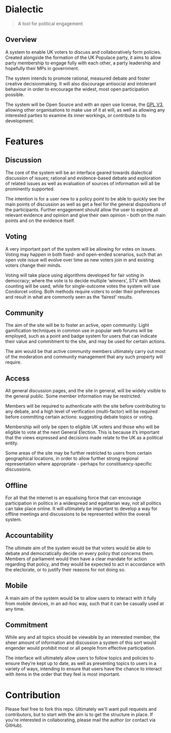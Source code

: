 # Dialectic

> A tool for political engagement

## Overview

A system to enable UK voters to discuss and collaboratively form policies. Created alongside the formation of the UK Populace party, it aims to allow party membership to engage fully with each other, a party leadership and hopefully their MPs in government.

The system intends to promote rational, measured debate and foster creative decisionmaking. It will also discourage antisocial and intolerant behaviour in order to encourage the widest, most open participation possible.

The system will be Open Source and with an open use license, the [GPL V3](./LICENSE), allowing other organisations to make use of it at will, as well as allowing any interested parties to examine its inner workings, or contribute to its development.

# Features

## Discussion

The core of the system will be an interface geared towards dialectical discussion of issues; rational and evidence-based debate and exploration of related issues as well as evaluation of sources of information will all be prominently supported.

The intention is for a user new to a policy point to be able to quickly see the main points of discussion as well as get a feel for the general dispositions of the participants. Further engagement should allow the user to explore all relevant evidence and opinion and give their own opinion - both on the main points and on the evidence itself.

## Voting

A very important part of the system will be allowing for votes on issues. Voting may happen in both fixed- and open-ended scenarios, such that an open vote issue will evolve over time as new voters join in and existing voters change their minds.

Voting will take place using algorithms developed for fair voting in democracy; where the vote is to decide multiple ‘winners’, STV with Meek counting will be used, while for single-outcome votes the system will use Condorcet voting. Both methods require voters to order their preferences and result in what are commonly seen as the ‘fairest’ results.

## Community

The aim of the site will be to foster an active, open community. Light gamification techniques in common use in popular web forums will be employed, such as a point and badge system for users that can indicate their value and commitment to the site, and may be used for certain actions.

The aim would be that active community members ultimately carry out most of the moderation and community management that any such property will require.

## Access

All general discussion pages, and the site in general, will be widely visible to the general public. Some member information may be restricted.

Members will be required to authenticate with the site before contributing to any debate, and a high level of verification (multi-factor) will be required before committing certain actions: suggesting debate topics or voting.

Membership will only be open to eligible UK voters and those who will be eligible to vote at the next General Election. This is because it’s important that the views expressed and decisions made relate to the UK as a political entity.

Some areas of the site may be further restricted to users from certain geographical locations, in order to allow further strong regional representation where appropriate - perhaps for constituency-specific discussions.

## Offline

For all that the internet is an equalising force that can encourage participation in politics in a widespread and egalitarian way, not all politics can take place online. It will ultimately be important to develop a way for offline meetings and discussions to be represented within the overall system.

## Accountability

The ultimate aim of the system would be that voters would be able to debate and democratically decide on every policy that concerns them. Members of parliament would then have a clear mandate for action regarding that policy, and they would be expected to act in accordance with the electorate, or to justify their reasons for not doing so.

## Mobile

A main aim of the system would be to allow users to interact with it fully from mobile devices, in an ad-hoc way, such that it can be casually used at any time.

## Commitment

While any and all topics should be viewable by an interested member, the sheer amount of information and discussion a system of this sort would engender would prohibit most or all people from effective participation.

The interface will ultimately allow users to follow topics and policies to ensure they’re kept up to date, as well as presenting topics to users in a variety of ways, intending to ensure that users have the chance to interact with items in the order that they feel is most important.

# Contribution

Please feel free to fork this repo. Ultimately we'll want pull requests and contributors, but to start with the aim is to get the structure in place. If you're interested in collaborating, please mail the author (or contact via GitHub).
